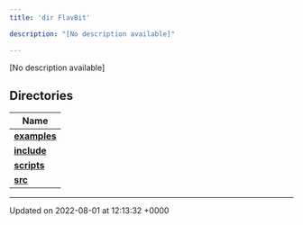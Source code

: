 ```yaml
---
title: 'dir FlavBit'

description: "[No description available]"

---
```







[No description available]

## Directories

| Name           |
| -------------- |
| **[examples](/documentation/code/files/dir_ceac9c226c06f2d8cc942a91d8761014/#dir-examples)**  |
| **[include](/documentation/code/files/dir_6718e6f775867ee8f236c973530b25fa/#dir-include)**  |
| **[scripts](/documentation/code/files/dir_a067623e4190754646e2c6911441325d/#dir-scripts)**  |
| **[src](/documentation/code/files/dir_94152b36e2a6900319663d0a0512906c/#dir-src)**  |






-------------------------------

Updated on 2022-08-01 at 12:13:32 +0000
